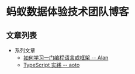 # 蚂蚁数据体验技术团队博客

## 文章列表

* 系列文章
    * [如何学习一门编程语言或框架 -- Alan](https://github.com/ProtoTeam/blog/blob/master/201803/1.md)
    * [TypeScript 实践 -- aoto](https://github.com/ProtoTeam/blog/blob/master/201803/2.md)
